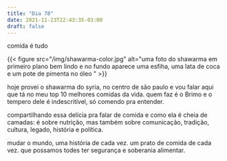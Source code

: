 ```yaml
---
title: "Dia 78"
date: 2021-11-23T22:43:35-03:00
draft: false
---
```


comida é tudo

{{< figure src="/img/shawarma-color.jpg" alt="uma foto do shawarma em primeiro plano bem lindo e no fundo aparece uma esfiha, uma lata de coca e um pote de pimenta no óleo " >}}

hoje provei o shawarma do syria, no centro de são paulo e vou falar aqui que tá no meu top 10 melhores comidas da vida. quem faz é o Brimo e o tempero dele é indescritível, só comendo pra entender.

compartilhando essa delícia pra falar de comida e como ela é cheia de camadas: é sobre nutrição, mas também sobre comunicação, tradição, cultura, legado, história e política. 

mudar o mundo, uma história de cada vez. um prato de comida de cada vez. que possamos todes ter segurança e soberania alimentar.
